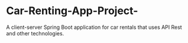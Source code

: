 # Car-Renting-App-Project-
A client-server Spring Boot application for car rentals that uses API Rest and other technologies.
